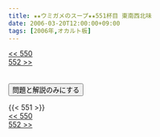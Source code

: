 ```yaml
---
title: ★★ウミガメのスープ★★551杯目 東南西北味
date: 2006-03-20T12:00:00+09:00
tags: [2006年,オカルト板]
---
```

<div class="th_left"><a href="../550"><< 550</a></div>
<div class="th_right"><a href="../552">552 >></a></div>
<br><br>
<script src="../../js/cupsoup.js"></script>
<form>
<input type="button" value="問題と解説のみにする" onClick="toggleCupsoup()">
</form>
{{< 551 >}}
<div class="th_left"><a href="../550"><< 550</a></div>
<div class="th_right"><a href="../552">552 >></a></div>